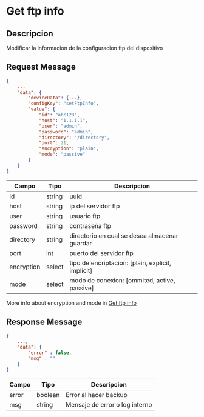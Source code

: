# Get ftp info

## Descripcion

Modificar la informacion de la configuracion ftp del dispositivo

## Request Message

```json
{
    ...
    "data": {
        "deviceData": {...},
        "configKey": "setFtpInfo",
        "value": {
            "id": "abc123",
            "host": "1.1.1.1",
            "user": "admin",
            "password": "admin",
            "directory": "/directory",
            "port": 21,
            "encryption": "plain",
            "mode": "passive"
        } 
    }
}
```

| Campo | Tipo | Descripcion |
| --- | --- | --- |
| id | string | uuid |
| host | string | ip del servidor ftp |
| user | string | usuario ftp |
| password | string | contraseña ftp |
| directory | string | directorio en cual se desea almacenar guardar |
| port | int | puerto del servidor ftp |
| encryption | select | tipo de encriptacion: [plain, explicit, implicit] |
| mode | select | modo de conexion: [ommited, active, passive] |

More info about encryption and mode in [Get ftp info](getFtpInfo.md)



## Response Message
```json
{
    ...,
    "data": {
        "error" : false,
        "msg" : ""
    }
}
```

| Campo | Tipo | Descripcion |
| --- | --- | --- |
| error | boolean | Error al hacer backup |
| msg | string | Mensaje de error o log interno|